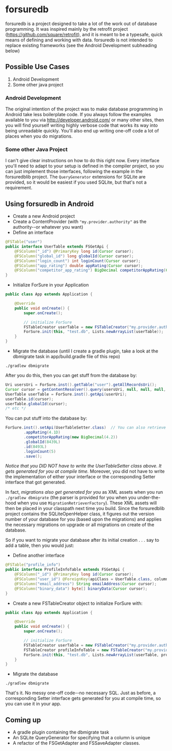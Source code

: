 # forsuredb
forsuredb is a project designed to take a lot of the work out of database programming. It was inspired mainly by the retrofit project (https://github.com/square/retrofit), and it is meant to be a typesafe, quick means of defining and working with data. forsuredb is not intended to replace existing frameworks (see the Android Development subheading below)

## Possible Use Cases
1. Android Development
2. Some other java project

### Android Development
The original intention of the project was to make database programming in Android take less boilerplate code. If you always follow the examples available to you via http://developer.android.com/ or many other sites, then you will find yourself writing highly verbose code that works its way into being unreadable quickly. You'll also end up writing one-off code a lot of places when you do migrations.

### Some other Java Project
I can't give clear instructions on how to do this right now. Every interface you'll need to adapt to your setup is defined in the compiler project, so you can just implement those interfaces, following the example in the forsuredblib project. The ```QueryGenerator``` extensions for SQLite are provided, so it would be easiest if you used SQLite, but that's not a requirement.

## Using forsuredb in Android
- Create a new Android project
- Create a ContentProvider (with ```"my.provider.authority"``` as the authority--or whatever you want)
- Define an interface
```java
@FSTable("user")
public interface UserTable extends FSGetApi {
    @FSColumn("_id") @PrimaryKey long id(Cursor cursor);
    @FSColumn("global_id") long globalId(Cursor cursor);
    @FSColumn("login_count") int loginCount(Cursor cursor);
    @FSColumn("app_rating") double appRating(Cursor cursor);
    @FSColumn("competitor_app_rating") BigDecimal competitorAppRating(Cursor cursor);
}
```
- Initialize ForSure in your Application
```java
public class App extends Application {

    @Override
    public void onCreate() {
        super.onCreate();

        // initialize ForSure
        FSTableCreator userTable = new FSTableCreator("my.provider.authority", UserTable.class);
        ForSure.init(this, "test.db", Lists.newArrayList(userTable));
    }
}
```
- Migrate the database (until I create a gradle plugin, take a look at the dbmigrate task in app/build.gradle file of this repo)
```
./gradlew dbmigrate
```
After you do this, then you can get stuff from the database by:
```java
Uri usersUri = ForSure.inst().getTable("user").getAllRecordsUri();
Cursor cursor = getContentResolver().query(usersUri, null, null, null, null);
UserTable userTable = ForSure.inst().getApi(userUri);
userTable.id(cursor);
userTable.globalId(cursor);
/* etc */
```
You can put stuff into the database by:
```java
ForSure.inst().setApi(UserTableSetter.class)  // You can also retrieve the setApi with a Uri
        .appRating(4.1D)
        .competitorAppRating(new BigDecimal(4.2))
        .globalId(8439L)
        .id(8493L)
        .loginCount(5)
        .save();
```
_Notice that you DID NOT have to write the UserTableSetter class above. It gets generated for you at compile time._ Moreover, you did not have to write the implementation of either your interface or the corresponding Setter interface that got generated.

In fact, _migrations also get generated for you_ as XML assets when you run ```./gradlew dbmigrate``` (the parser is provided for you when you under-the-hood when you use ```MigrationRetrieverFactory```). These XML assets will then be placed in your classpath next time you build. Since the forsuredblib project contains the SQLiteOpenHelper class, it figures out the version number of your database for you (based upon the migrations) and applies the necessary migrations on upgrade or all migrations on create of the database.

So if you want to migrate your database after its initial creation . . . say to add a table, then you would just:
- Define another interface
```java
@FSTable("profile_info")
public interface ProfileInfoTable extends FSGetApi {
    @FSColumn("_id") @PrimaryKey long id(Cursor cursor);
    @FSColumn("user_id") @ForeignKey(apiClass = UserTable.class, columnName = "_id") long userId(Cursor cursor);
    @FSColumn("email_address") String emailAddress(Cursor cursor);
    @FSColumn("binary_data") byte[] binaryData(Cursor cursor);
}
```
- Create a new FSTableCreator object to initialize ForSure with:
```java
public class App extends Application {

    @Override
    public void onCreate() {
        super.onCreate();

        // initialize ForSure
        FSTableCreator userTable = new FSTableCreator("my.provider.authority", UserTable.class);
        FSTableCreator profileInfoTable = new FSTableCreator("my.provider.authority", ProfileInfoTable.class);
        ForSure.init(this, "test.db", Lists.newArrayList(userTable, profileInfoTable));
    }
}

```
- Migrate the database
```
./gradlew dbmigrate
```

That's it. No messy one-off code--no necessary SQL. Just as before, a corresponding Setter interface gets generated for you at compile time, so you can use it in your app.

## Coming up
- A gradle plugin containing the dbmigrate task
- An SQLite QueryGenerator for specifying that a column is unique
- A refactor of the FSGetAdapter and FSSaveAdapter classes.
